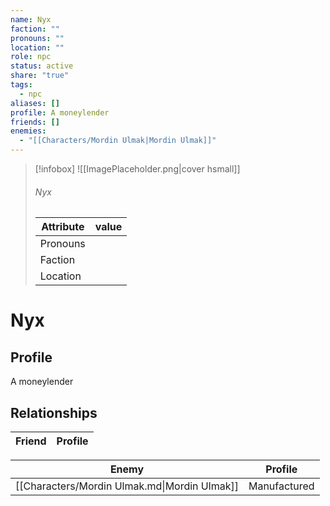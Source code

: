 ```yaml
---
name: Nyx
faction: ""
pronouns: ""
location: ""
role: npc
status: active
share: "true"
tags:
  - npc
aliases: []
profile: A moneylender
friends: []
enemies:
  - "[[Characters/Mordin Ulmak|Mordin Ulmak]]"
---
```



> [!infobox]
> ![[ImagePlaceholder.png|cover hsmall]]
> ###### Nyx
> Attribute |  value |
> ---|---|
> Pronouns | 
> Faction | 
> Location |  |


# Nyx
## Profile
A moneylender

## Relationships

| Friend | Profile |
| ------ | ------- |


| Enemy                                        | Profile      |
| -------------------------------------------- | ------------ |
| [[Characters/Mordin Ulmak.md\|Mordin Ulmak]] | Manufactured |


